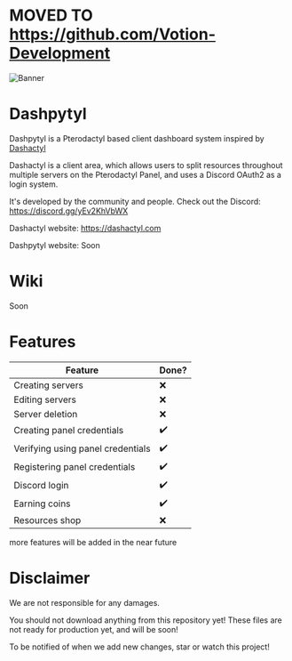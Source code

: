 # **MOVED TO https://github.com/Votion-Development**

![Banner](https://media.discordapp.net/attachments/706970617471303761/768606122147708968/pterodactyl-panel.png)

# Dashpytyl

Dashpytyl is a Pterodactyl based client dashboard system inspired by <a href="https://github.com/real2two/dashactyl">Dashactyl</a> 

Dashactyl is a client area, which allows users to split resources throughout multiple servers on the Pterodactyl Panel, and uses a Discord OAuth2 as a login system. 

It's developed by the community and people. Check out the Discord: https://discord.gg/yEv2KhVbWX

Dashactyl website: https://dashactyl.com

Dashpytyl website: Soon

# Wiki

Soon

# Features
| Feature               | Done? |
|-----------------------|-----------|
| Creating servers       | ❌         |
| Editing servers        | ❌         |
| Server deletion       | ❌         |
| Creating panel credentials     | ✔️         |
| Verifying using panel credentials                 | ✔️         |
| Registering panel credentials           | ✔️         |
| Discord login | ✔️         |
| Earning coins         | ✔️         |
| Resources shop        | ❌         |

more features will be added in the near future

# Disclaimer

We are not responsible for any damages.

You should not download anything from this repository yet! These files are not ready for production yet, and will be soon!

To be notified of when we add new changes, star or watch this project!
